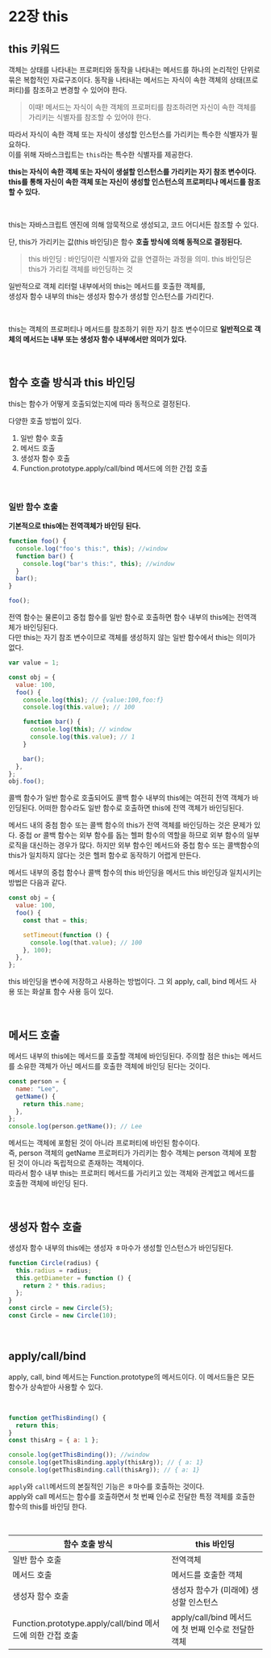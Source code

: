 # 22장 this

## this 키워드

객체는 상태를 나타내는 프로퍼티와 동작을 나타내는 메서드를 하나의 논리적인 단위로 묶은 복합적인 자료구조이다.
동작을 나타내는 메서드는 자식이 속한 객체의 상태(프로퍼티)를 참조하고 변경할 수 있어야 한다.

> 이때! 메서드는 자식이 속한 객체의 프로퍼티를 참조하려면 자신이 속한 객체를 가리키는 식별자를 참조할 수 있어야 한다.

따라서 자식이 속한 객체 또는 자식이 생성할 인스턴스를 가리키는 특수한 식별자가 필요하다.  
이를 위해 자바스크립트는 `this`라는 특수한 식별자를 제공한다.

**this는 자식이 속한 객체 또는 자식이 생설할 인스턴스를 가리키는 자기 참조 변수이다. this를 통해 자신이 속한 객체 또는 자신이 생성할 인스턴스의 프로퍼티나 메서드를 참조할 수 있다.**

<br/>

this는 자바스크립트 엔진에 의해 암묵적으로 생성되고, 코드 어디서든 참조할 수 있다.

단, this가 가리키는 값(this 바인딩)은 함수 **호출 방식에 의해 동적으로 결정된다.**

> this 바인딩 : 바인딩이란 식별자와 값을 연결하는 과정을 의미. this 바인딩은 this가 가리킬 객체를 바인딩하는 것
> <br/>

일반적으로 객체 리터럴 내부에서의 this는 메서드를 호출한 객체를,  
생성자 함수 내부의 this는 생성자 함수가 생성할 인스턴스를 가리킨다.

<br/>

this는 객체의 프로퍼티나 메서드를 참조하기 위한 자기 참조 변수이므로 **일반적으로 객체의 메서드는 내부 또는 생성자 함수 내부에서만 의미가 있다.**

<br/>

## 함수 호출 방식과 this 바인딩

this는 함수가 어떻게 호출되었는지에 따라 동적으로 결정된다.

다양한 호출 방법이 있다.

1. 일반 함수 호출
2. 메서드 호출
3. 생성자 함수 호출
4. Function.prototype.apply/call/bind 메서드에 의한 간접 호출

<br/>

### 일반 함수 호출

**기본적으로 this에는 전역객체가 바인딩 된다.**

```js
function foo() {
  console.log("foo's this:", this); //window
  function bar() {
    console.log("bar's this:", this); //window
  }
  bar();
}

foo();
```

전역 함수는 물론이고 중첩 함수를 일반 함수로 호출하면 함수 내부의 this에는 전역객체가 바인딩된다.  
다만 this는 자기 참조 변수이므로 객체를 생성하지 않는 일반 함수에서 this는 의미가 없다.

```js
var value = 1;

const obj = {
  value: 100,
  foo() {
    console.log(this); // {value:100,foo:f}
    console.log(this.value); // 100

    function bar() {
      console.log(this); // window
      console.log(this.value); // 1
    }

    bar();
  },
};
obj.foo();
```

콜백 함수가 일반 함수로 호출되어도 콜백 함수 내부의 this에는 여전히 전역 객체가 바인딩된다. 어떠한 함수라도 일반 함수로 호출하면 this에 전역 객체가 바인딩된다.

메서드 내의 중첨 함수 또는 콜백 함수의 this가 전역 객체를 바인딩하는 것은 문제가 있다. 중첩 or 콜백 함수는 외부 함수를 돕는 헬퍼 함수의 역할을 하므로 외부 함수의 일부 로직을 대신하는 경우가 많다. 하지만 외부 함수인 메서드와 중첩 함수 또는 콜백함수의 this가 일치하지 않다는 것은 헬퍼 함수로 동작하기 어렵게 만든다.

메서드 내부의 중첩 함수나 콜백 함수의 this 바인딩을 메서드 this 바인딩과 일치시키는 방법은 다음과 같다.

```js
const obj = {
  value: 100,
  foo() {
    const that = this;

    setTimeout(function () {
      console.log(that.value); // 100
    }, 100);
  },
};
```

this 바인딩을 변수에 저장하고 사용하는 방법이다.
그 외 apply, call, bind 메서드 사용 또는 화살표 함수 사용 등이 있다.

<br/>

## 메서드 호출

메서드 내부의 this에는 메서드를 호출할 객체에 바인딩된다. 주의할 점은 this는 메서드를 소유한 객체가 아닌 메서드를 호출한 객체에 바인딩 된다는 것이다.

```js
const person = {
  name: "Lee",
  getName() {
    return this.name;
  },
};
console.log(person.getName()); // Lee
```

메서드는 객체에 포함된 것이 아니라 프로퍼티에 바인된 함수이다.  
즉, person 객체의 getName 프로퍼티가 가리키는 함수 객체는 person 객체에 포함된 것이 아니라 독립적으로 존재하는 객체이다.  
따라서 함수 내부 this는 프로퍼티 메서드를 가리키고 있는 객체와 관계없고 메서드를 호출한 객체에 바인딩 된다.

 <br/>

## 생성자 함수 호출

생성자 함수 내부의 this에는 생성자 ㅎ마수가 생성할 인스턴스가 바인딩된다.

```js
function Circle(radius) {
  this.radius = radius;
  this.getDiameter = function () {
    return 2 * this.radius;
  };
}
const circle = new Circle(5);
const Circle = new Circle(10);
```

 <br/>

## apply/call/bind

apply, call, bind 메서드는 Function.prototype의 메서드이다. 이 메서드들은 모든 함수가 상속받아 사용할 수 있다.

<br/>

```js
function getThisBinding() {
  return this;
}
const thisArg = { a: 1 };

console.log(getThisBinding()); //window
console.log(getThisBinding.apply(thisArg)); // { a: 1}
console.log(getThisBinding.call(thisArg)); // { a: 1}
```

`apply`와 `call`메서드의 본질적인 기능은 ㅎ마수를 호출하는 것이다.  
apply와 call 메서드는 함수를 호출하면서 첫 번째 인수로 전달한 특정 객체를 호출한 함수의 this를 바인딩 한다.

<br/>

| 함수 호출 방식                                             | this 바인딩                                         |
| ---------------------------------------------------------- | --------------------------------------------------- |
| 일반 함수 호출                                             | 전역객체                                            |
| 메서드 호출                                                | 메서드를 호출한 객체                                |
| 생성자 함수 호출                                           | 생성자 함수가 (미래에) 생성할 인스턴스              |
| Function.prototype.apply/call/bind 메서드에 의한 간접 호출 | apply/call/bind 메서드에 첫 번째 인수로 전달한 객체 |
